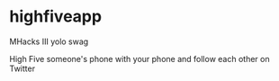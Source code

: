 highfiveapp
===========

MHacks III yolo swag

High Five someone's phone with your phone and follow each other on Twitter
